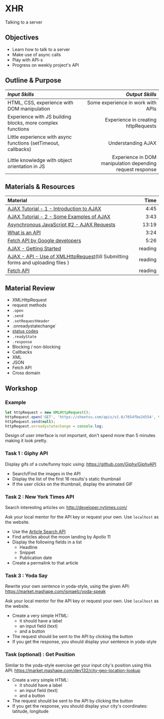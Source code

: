 # XHR
Talking to a server

## Objectives
 - Learn how to talk to a server
 - Make use of async calls
 - Play with API-s
 - Progress on weekly project's API

## Outline & Purpose  

| *Input Skills* | *Output Skills* |  
|:---------------|----------------:|  
| HTML, CSS, experience with DOM manipulation | Some experience in work with APIs |  
| Experience with JS building blocks, more complex functions | Experience in creating httpRequests |  
| Little experience with async functions (setTimeout, callbacks) | Understanding AJAX |  
| Little knowledge with object orientation in JS | Experience in DOM manipulation depending request response |  

## Materials & Resources
| Material | Time |
|:---------|-----:|
| [AJAX Tutorial - 1 - Introduction to AJAX](https://www.youtube.com/watch?v=tp3Gw-oWs2k) | 4:45 |
| [AJAX Tutorial - 2 - Some Examples of AJAX](https://www.youtube.com/watch?v=-1RLW7a8Gr4) | 3:43 |
| [Asynchronous JavaScript #2 - AJAX Requests](https://www.youtube.com/watch?v=h0ZUpPiV1ac) | 13:19 |  
| [What is an API](https://www.youtube.com/watch?v=s7wmiS2mSXY) | 3:24 |  
| [Fetch API by Google developers](https://www.youtube.com/watch?v=g6-ZwZmRncs) | 5:26 |  
| [AJAX - Getting Started](https://developer.mozilla.org/en-US/docs/AJAX/Getting_Started) | reading |  
| [AJAX - API - Use of XMLHttpRequest](https://developer.mozilla.org/en-US/docs/Web/API/XMLHttpRequest/Using_XMLHttpRequest)(till Submitting forms and uploading files ) | reading |  
| [Fetch API](https://developer.mozilla.org/en/docs/Web/API/Fetch_API) | reading |  

## Material Review

 - XMLHttpRequest
  - request methods  
  - `.open`
  - `.send`
  - `.setRequestHeader`
  - .onreadystatechange`
  - [status codes](https://www.w3.org/Protocols/rfc2616/rfc2616-sec10.html)
  - `.readyState`
  - `.response`
 - Blocking / non-blocking
 - Callbacks
 - XML
 - JSON
 - Fetch API
 - Cross domain

## Workshop


### Example

```javascript
let httpRequest = new XMLHttpRequest();
httpRequest.open('GET', 'https://sheetsu.com/apis/v1.0/7654fbe24554', true); // Also try http://444.hu/feed
httpRequest.send(null);
httpRequest.onreadystatechange = console.log;
```

Design of user interface is not important, don't spend more than 5 minutes making it look pretty.


### Task 1 : Giphy API

Display gifs of a cute/funny topic using:
https://github.com/Giphy/GiphyAPI

 - Search/Find the images in the API
 - Display the list of the first 16 results's static thumbnail
 - If the user clicks on the thumbnail, display the animated GIF


### Task 2 : New York Times API

Search interesting articles on:
http://developer.nytimes.com/

Ask your local mentor for the API key or request your own. Use `localhost` as the website.

 - Use the [Article Search API](http://developer.nytimes.com/article_search_v2.json)
 - Find articles about the moon landing by Apollo 11
 - Display the following fields in a list
    - Headline
    - Snippet
    - Publication date
 - Create a permalink to that article


### Task 3 : Yoda Say

Rewrite your own sentence in yoda-style, using the given API:
https://market.mashape.com/ismaelc/yoda-speak

Ask your local mentor for the API key or request your own. Use `localhost` as the website.

- Create a very simple HTML:
  - it should have a label
  - an input field (text)
  - and a button
- The request should be sent to the API by clicking the button
- If you get the response, you should display your sentence in yoda-style

### Task (__optional__) :  Get Position

Similar to the yoda-style exercise get your input city's position using this API:
https://market.mashape.com/dev132/city-geo-location-lookup  

- Create a very simple HTML:
  - it should have a label
  - an input field (text)
  - and a button
- The request should be sent to the API by clicking the button
- If you get the response, you should display your city's coordinates: latitude, longitude


<!-- ### Reddit backend communication

Check the documentation of the [Reddit project's backend](https://todo-docs.herokuapp.com/docs/#!/default/todosGET)

 - Try to implement all methods without connecting them to you UI -->
